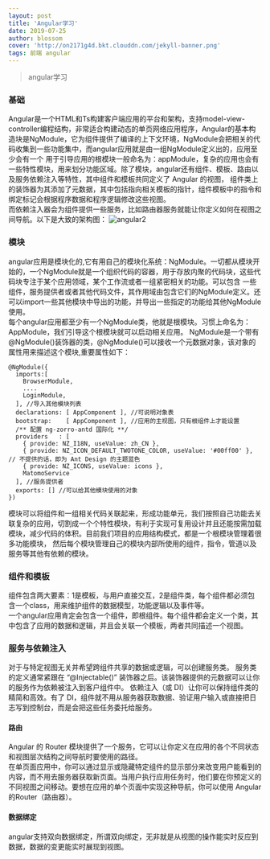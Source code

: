 ```yaml
---
layout: post
title: 'Angular学习'
date: 2019-07-25
author: blossom
cover: 'http://on2171g4d.bkt.clouddn.com/jekyll-banner.png'
tags: 前端 angular
---
```


> angular学习

### 基础
Angular是一个HTML和Ts构建客户端应用的平台和架构，支持model-view-controller编程结构，非常适合构建动态的单页网络应用程序，Angular的基本构造块是NgModule，它为组件提供了编译的上下文环境，NgModule会把相关的代码收集到一些功能集中，而angular应用就是由一组NgModule定义出的，应用至少会有一个
用于引导应用的根模块一般命名为：appModule，复杂的应用也会有一些特性模块，用来划分功能区域。除了模块，angular还有组件、模板、路由以及服务依赖注入等特性，其中组件和模板共同定义了 Angular 的视图，
组件类上的装饰器为其添加了元数据，其中包括指向相关模板的指针，组件模板中的指令和绑定标记会根据程序数据和程序逻辑修改这些视图。
<br>而依赖注入器会为组件提供一些服务，比如路由器服务就能让你定义如何在视图之间导航。以下是大致的架构图：
![angular2](https://blossom102er.github.io/assets/img/angular.png)
### 模块
angular应用是模块化的,它有用自己的模块化系统：NgModule。一切都从模块开始的，一个NgModule就是一个组织代码的容器，用于存放内聚的代码块，这些代码块专注于某个应用领域，某个工作流或者一组紧密相关的功能。可以包含
一些组件，服务提供者或者其他代码文件，其作用域由包含它们的NgModule定义。还可以import一些其他模块中导出的功能，并导出一些指定的功能给其他NgModule使用。
<br>每个angular应用都至少有一个NgModule类，他就是根模块。习惯上命名为：AppModule，我们引导这个根模块就可以启动相关应用。
NgModule是一个带有@NgModule()装饰器的类，@NgModule()可以接收一个元数据对象，该对象的属性用来描述这个模块,重要属性如下：
    
    @NgModule({
      imports:[
        BrowserModule,
        ....
        LoginModule,
      ], //导入其他模块列表
      declarations: [ AppComponent ], //可说明对象表
      bootstrap:    [ AppComponent ], //应用的主视图，只有根组件上才能设置
      /** 配置 ng-zorro-antd 国际化 **/
      providers   : [
        { provide: NZ_I18N, useValue: zh_CN },
        { provide: NZ_ICON_DEFAULT_TWOTONE_COLOR, useValue: '#00ff00' }, // 不提供的话，即为 Ant Design 的主题蓝色
        { provide: NZ_ICONS, useValue: icons },
        MatomoService
      ], //服务提供者
      exports: [] //可以给其他模块使用的对象
    })
   
模块可以将组件和一组相关代码关联起来，形成功能单元，我们按照自己功能去关联复杂的应用，切割成一个个特性模块，有利于实现可复用设计并且还能按需加载模块，减少代码的体积。目前我们项目的应用结构模式，都是一个根模块管理着很多功能模块，
然后每个模块管理自己的模块内部所使用的组件，指令，管道以及服务等其他有依赖的模块。
### 组件和模板
组件包含两大要素：1是模板，与用户直接交互，2是组件类，每个组件都必须包含一个class，用来维护组件的数据模型，功能逻辑以及事件等。
<br>一个angular应用肯定会包含一个组件，即根组件。每个组件都会定义一个类，其中包含了应用的数据和逻辑，并且会关联一个模板，两者共同描述一个视图。
### 服务与依赖注入
对于与特定视图无关并希望跨组件共享的数据或逻辑，可以创建服务类。 服务类的定义通常紧跟在 “@Injectable()” 装饰器之后。该装饰器提供的元数据可以让你的服务作为依赖被注入到客户组件中。
依赖注入（或 DI）让你可以保持组件类的精简和高效。有了 DI，组件就不用从服务器获取数据、验证用户输入或直接把日志写到控制台，而是会把这些任务委托给服务。
#### 路由
Angular 的 Router 模块提供了一个服务，它可以让你定义在应用的各个不同状态和视图层次结构之间导航时要使用的路径。
<br>在单页面应用中，你可以通过显示或隐藏特定组件的显示部分来改变用户能看到的内容，而不用去服务器获取新页面。当用户执行应用任务时，他们要在你预定义的不同视图之间移动。要想在应用的单个页面中实现这种导航，你可以使用 Angular 的Router（路由器）。

#### 数据绑定
angular支持双向数据绑定，所谓双向绑定，无非就是从视图的操作能实时反应到数据，数据的变更能实时展现到视图。
